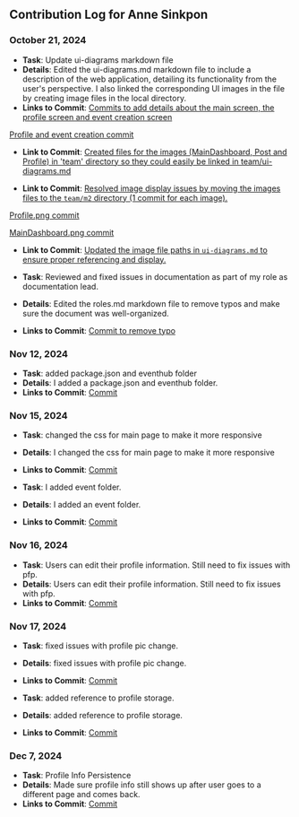 ## Contribution Log for Anne Sinkpon

### October 21, 2024
- **Task**: Update ui-diagrams markdown file 
- **Details**: Edited the ui-diagrams.md markdown file to include a description of the web application, detailing its functionality from the user's perspective. I also linked the corresponding UI images in the file by creating image files in the local directory.
- **Links to Commit**: [Commits to add details about the main screen, the profile screen and event creation screen](https://github.com/sophiatangg/CS326Team26/commit/37624c35e02c695d473b8093d3c98d014fbb783e)

[Profile and event creation commit](https://github.com/sophiatangg/CS326Team26/commit/cf6d85afbc261fda4f1ed07de0f03dc47af14cd0)

- **Link to Commit**: [Created files for the images (MainDashboard, Post and Profile) in 'team' directory so they could easily be linked in team/ui-diagrams.md](https://github.com/sophiatangg/CS326Team26/commit/8819766545965c269c54a7d9a8043827d8b3589a)

- **Link to Commit**: [Resolved image display issues by moving the images files to the `team/m2` directory (1 commit for each image).](https://github.com/sophiatangg/CS326Team26/commit/2a19df3075743f73fb67cd4c3020d5b9388cdeab)

[Profile.png commit](https://github.com/sophiatangg/CS326Team26/commit/9b286f437db54a94d0e23911592096d7dda47a34)

[MainDashboard.png commit](https://github.com/sophiatangg/CS326Team26/commit/95fe25dc8ebaa667d0d9d70936345a9db1b667c1)

- **Link to Commit**: [Updated the image file paths in `ui-diagrams.md` to ensure proper referencing and display.](https://github.com/sophiatangg/CS326Team26/commit/effc6a7111f80f2eaa48261caa94097c8c6d800b)

- **Task**: Reviewed and fixed issues in documentation as part of my role as documentation lead.
- **Details**: Edited the roles.md markdown file to remove typos and make sure the document was well-organized.
- **Links to Commit**: [Commit to remove typo](https://github.com/sophiatangg/CS326Team26/commit/fbe84902eeaf2c84aa0760bf0ff984510acd39ea)

### Nov 12, 2024
- **Task**: added package.json and eventhub folder
- **Details**: I added a package.json and eventhub folder.
- **Links to Commit**:
[Commit](https://github.com/sophiatangg/CS326Team26/commit/d5b0ec950b8c2dd527f1cec75d348441496f7ca2)

### Nov 15, 2024
- **Task**: changed the css for main page to make it more responsive
- **Details**: I changed the css for main page to make it more responsive
- **Links to Commit**:
[Commit](https://github.com/sophiatangg/CS326Team26/commit/191af350a9dc93ce862a187071787bc626c5594c)

- **Task**: I added event folder.
- **Details**: I added an event folder.
- **Links to Commit**:
[Commit](https://github.com/sophiatangg/CS326Team26/commit/fd81a93ef241ccc5b436aef0b9ee223f208d9889)

### Nov 16, 2024
- **Task**: Users can edit their profile information. Still need to fix issues with pfp.
- **Details**: Users can edit their profile information. Still need to fix issues with pfp.
- **Links to Commit**:
[Commit](https://github.com/sophiatangg/CS326Team26/commit/0a544f8f936e57f0bad4363939c00417ff31a4fb)

### Nov 17, 2024

- **Task**: fixed issues with profile pic change.
- **Details**: fixed issues with profile pic change.
- **Links to Commit**:
[Commit](https://github.com/sophiatangg/CS326Team26/commit/bef1fee7b01aa24af518116fdb4bdc91e45dee9b)

- **Task**: added reference to profile storage.
- **Details**: added reference to profile storage.
- **Links to Commit**:
[Commit](https://github.com/sophiatangg/CS326Team26/commit/a61b7209666fb9079a9ba5209b3f260bf6739ba8)

### Dec 7, 2024

- **Task**: Profile Info Persistence
- **Details**: Made sure profile info still shows up after user goes to a different page and comes back.
- **Links to Commit**:
[Commit](https://github.com/sophiatangg/CS326Team26/pull/65/commits/55768f2609515842565961caae9feebb2b870914)

